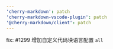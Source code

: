 ```yaml
---
'cherry-markdown': patch
'cherry-markdown-vscode-plugin': patch
'@cherry-markdown/client': patch
---
```


fix: #1299 增加自定义代码块语言配置 `all`
